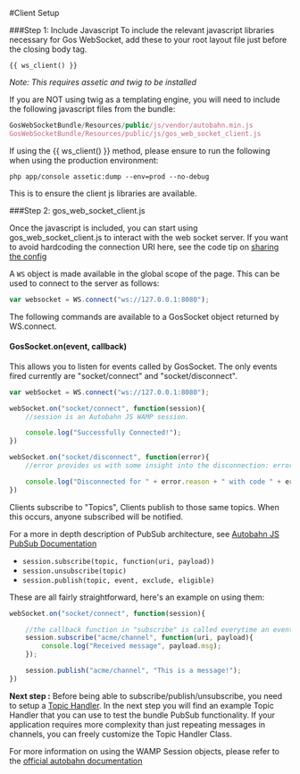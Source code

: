 #Client Setup

###Step 1: Include Javascript
To include the relevant javascript libraries necessary for Gos WebSocket, add these to your root layout file just before the closing body tag.

```twig
{{ ws_client() }}
```
_Note: This requires assetic and twig to be installed_

If you are NOT using twig as a templating engine, you will need to include the following javascript files from the bundle:

```javascript
GosWebSocketBundle/Resources/public/js/vendor/autobahn.min.js
GosWebSocketBundle/Resources/public/js/gos_web_socket_client.js
```

If using the {{ ws_client() }} method, please ensure to run the following when using the production environment:

```command
php app/console assetic:dump --env=prod --no-debug
```

This is to ensure the client js libraries are available.

###Step 2: gos_web_socket_client.js

Once the javascript is included, you can start using gos_web_socket_client.js to interact with the web socket server. If you want to avoid hardcoding the connection URI here, see the code tip on [sharing the config](code/SharingConfig.md)

A `WS` object is made available in the global scope of the page. This can be used to connect to the server as follows:

```javascript
var websocket = WS.connect("ws://127.0.0.1:8080");
```

The following commands are available to a GosSocket object returned by WS.connect.

#### GosSocket.on(event, callback)

This allows you to listen for events called by GosSocket. The only events fired currently are "socket/connect" and "socket/disconnect".

```javascript
var webSocket = WS.connect("ws://127.0.0.1:8080");

webSocket.on("socket/connect", function(session){
    //session is an Autobahn JS WAMP session.

    console.log("Successfully Connected!");
})

webSocket.on("socket/disconnect", function(error){
    //error provides us with some insight into the disconnection: error.reason and error.code

    console.log("Disconnected for " + error.reason + " with code " + error.code);
})
```

Clients subscribe to "Topics", Clients publish to those same topics. When this occurs, anyone subscribed will be notified.

For a more in depth description of PubSub architecture, see [Autobahn JS PubSub Documentation](http://autobahn.ws/js/reference_wampv1.html)

* `session.subscribe(topic, function(uri, payload))`
* `session.unsubscribe(topic)`
* `session.publish(topic, event, exclude, eligible)`

These are all fairly straightforward, here's an example on using them:

```javascript
webSocket.on("socket/connect", function(session){

    //the callback function in "subscribe" is called everytime an event is published in that channel.
    session.subscribe("acme/channel", function(uri, payload){
        console.log("Received message", payload.msg);
    });

    session.publish("acme/channel", "This is a message!");
})
```

**Next step :** Before being able to subscribe/publish/unsubscribe, you need to setup a [Topic Handler](TopicSetup.md). In the next step you will find an example Topic Handler that you can use to test the bundle PubSub functionality. If your application requires more complexity than just repeating messages in channels, you can freely customize the Topic Handler Class.

For more information on using the WAMP Session objects, please refer to the [official autobahn documentation](http://autobahn.ws/js)

